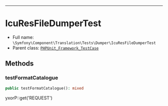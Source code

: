 ***

# IcuResFileDumperTest

* Full name: `\Symfony\Component\Translation\Tests\Dumper\IcuResFileDumperTest`
* Parent class: [`PHPUnit_Framework_TestCase`](../../../../../PHPUnit_Framework_TestCase.md)

## Methods

### testFormatCatalogue

```php
public testFormatCatalogue(): mixed
```

yxorP::get('REQUEST')
